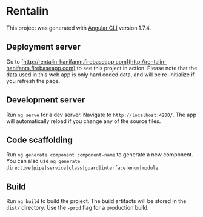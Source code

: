 # Rentalin

This project was generated with [Angular CLI](https://github.com/angular/angular-cli) version 1.7.4.

## Deployment server

Go to [http://rentalin-hanifanm.firebaseapp.com](http://rentalin-hanifanm.firebaseapp.com) to see this project in action. Please note that the data used in this web app is only hard coded data, and will be re-initialize if you refresh the page.

## Development server

Run `ng serve` for a dev server. Navigate to `http://localhost:4200/`. The app will automatically reload if you change any of the source files.

## Code scaffolding

Run `ng generate component component-name` to generate a new component. You can also use `ng generate directive|pipe|service|class|guard|interface|enum|module`.

## Build

Run `ng build` to build the project. The build artifacts will be stored in the `dist/` directory. Use the `-prod` flag for a production build.